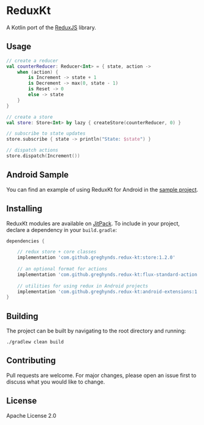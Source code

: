 # ReduxKt

A Kotlin port of the [ReduxJS](https://redux.js.org/introduction/getting-started#basic-example) library.

## Usage

```kotlin 
// create a reducer
val counterReducer: Reducer<Int> = { state, action ->
    when (action) {
        is Increment -> state + 1
        is Decrement -> max(0, state - 1)
        is Reset -> 0
        else -> state
    }
}

// create a store
val store: Store<Int> by lazy { createStore(counterReducer, 0) }

// subscribe to state updates
store.subscribe { state -> println("State: $state") }

// dispatch actions
store.dispatch(Increment())

```

## Android Sample
You can find an example of using ReduxKt for Android in the [sample project](https://github.com/greghynds/redux-kt/tree/main/android-sample/src).

## Installing
ReduxKt modules are available on [JitPack](https://jitpack.io). To include in your project, declare a dependency in your `build.gradle`:

```gradle
dependencies {

    // redux store + core classes
    implementation 'com.github.greghynds.redux-kt:store:1.2.0'
    
    // an optional format for actions
    implementation 'com.github.greghynds.redux-kt:flux-standard-action:1.2.0' 
    
    // utilities for using redux in Android projects
    implementation 'com.github.greghynds.redux-kt:android-extensions:1.2.0' 
}
```

## Building
The project can be built by navigating to the root directory and running:

```./gradlew clean build```

## Contributing
Pull requests are welcome. For major changes, please open an issue first to discuss what you would like to change.

## License
Apache License 2.0
